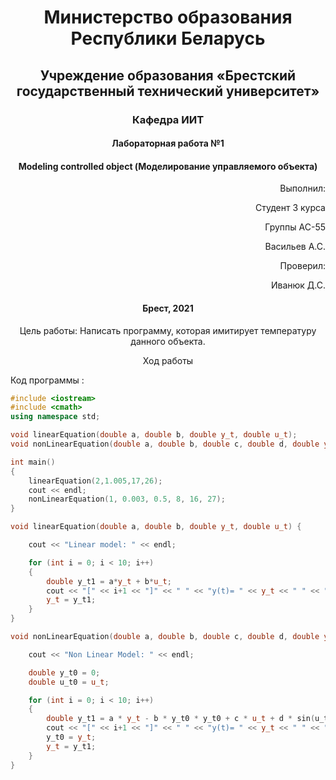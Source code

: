 # <p align="center"> Министерство образования Республики Беларусь </p>

## <p align="center"> Учреждение образования «Брестский государственный технический университет»</p>

### <p align="center"> Кафедра ИИТ</p>



#### <p align="center">Лабораторная работа №1</p>

#### <p align="center">Modeling controlled object (Моделирование управляемого объекта)</p>

<p align="right" >Выполнил: </p>

<p align="right" >Студент 3 курса</p>

<p align="right" >Группы АС-55</p>

<p align="right" >Васильев А.С.</p>

<p align="right" >Проверил:</p>

<p align="right" >Иванюк Д.С.</p>

#### <p align="center">Брест, 2021</p>

<p align="center">Цель работы: Написать программу, которая имитирует температуру данного объекта.</p>

<p align="center">Ход работы </p>

Код программы :
```C++
#include <iostream>
#include <cmath>
using namespace std;

void linearEquation(double a, double b, double y_t, double u_t);
void nonLinearEquation(double a, double b, double c, double d, double y_t, double u_t);

int main()
{
	linearEquation(2,1.005,17,26);
	cout << endl;
	nonLinearEquation(1, 0.003, 0.5, 8, 16, 27);
}

void linearEquation(double a, double b, double y_t, double u_t) {

	cout << "Linear model: " << endl;

	for (int i = 0; i < 10; i++)
	{
		double y_t1 = a*y_t + b*u_t;
		cout << "[" << i+1 << "]" << " " << "y(t)= " << y_t << " " << "y(t+1)= " << y_t1 << endl;
		y_t = y_t1;
	}
}

void nonLinearEquation(double a, double b, double c, double d, double y_t, double u_t) {

	cout << "Non Linear Model: " << endl;

	double y_t0 = 0;
	double u_t0 = u_t;

	for (int i = 0; i < 10; i++)
	{
		double y_t1 = a * y_t - b * y_t0 * y_t0 + c * u_t + d * sin(u_t0);
		cout << "[" << i+1 << "]" << " " << "y(t)= " << y_t << " " << "y(t+1)= " << y_t1 << endl;
		y_t0 = y_t;
		y_t = y_t1;
	}
}

```
